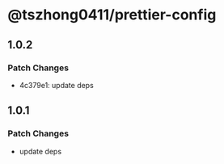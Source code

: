 # @tszhong0411/prettier-config

## 1.0.2

### Patch Changes

- 4c379e1: update deps

## 1.0.1

### Patch Changes

- update deps
